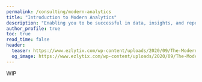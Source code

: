 ```yaml
---
permalink: /consulting/modern-analytics
title: "Introduction to Modern Analytics"
description: "Enabling you to be successful in data, insights, and reporting"
author_profile: true
toc: true
read_time: false
header:
  teaser: https://www.ezlytix.com/wp-content/uploads/2020/09/The-Modern-Approach-To-Enterprise-Analytics-Self-Service-Tools-And-A-Culture-Of-Analytics.png
  og_image: https://www.ezlytix.com/wp-content/uploads/2020/09/The-Modern-Approach-To-Enterprise-Analytics-Self-Service-Tools-And-A-Culture-Of-Analytics.png
---
```


WIP